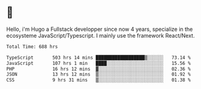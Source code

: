 # 👋 

Hello, i'm Hugo a Fullstack developper since now 4 years, specialize in the ecosysteme JavaScript/Typescript. I mainly use the framework React/Next.

<!--START_SECTION:waka-->

```txt
Total Time: 688 hrs

TypeScript       503 hrs 14 mins ██████████████████▒░░░░░░   73.14 %
JavaScript       107 hrs 1 min   ████░░░░░░░░░░░░░░░░░░░░░   15.56 %
PHP              16 hrs 12 mins  ▓░░░░░░░░░░░░░░░░░░░░░░░░   02.36 %
JSON             13 hrs 12 mins  ▒░░░░░░░░░░░░░░░░░░░░░░░░   01.92 %
CSS              9 hrs 31 mins   ▒░░░░░░░░░░░░░░░░░░░░░░░░   01.38 %
```

<!--END_SECTION:waka-->
